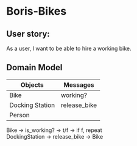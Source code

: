 # Boris-Bikes

## User story:
As a user, I want to be able to hire a working bike.

## Domain Model

|Objects | Messages |
| --- | --- |
| Bike | working?|
| Docking Station | release_bike |
| Person | |


Bike →  is_working? → t/f  → if f, repeat <br>
DockingStation → release_bike →  Bike <br>